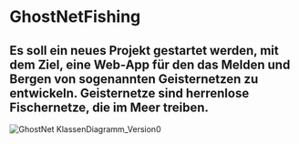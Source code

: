 # GhostNetFishing
 Es soll ein neues  Projekt gestartet werden, mit dem Ziel, eine Web-App für den das Melden und Bergen von sogenannten  Geisternetzen zu entwickeln. Geisternetze sind herrenlose Fischernetze, die im Meer treiben.
 ---
![GhostNet KlassenDiagramm_Version0](https://github.com/user-attachments/assets/0a7948b3-aa45-43ed-9c46-1de1751bb9f4)
